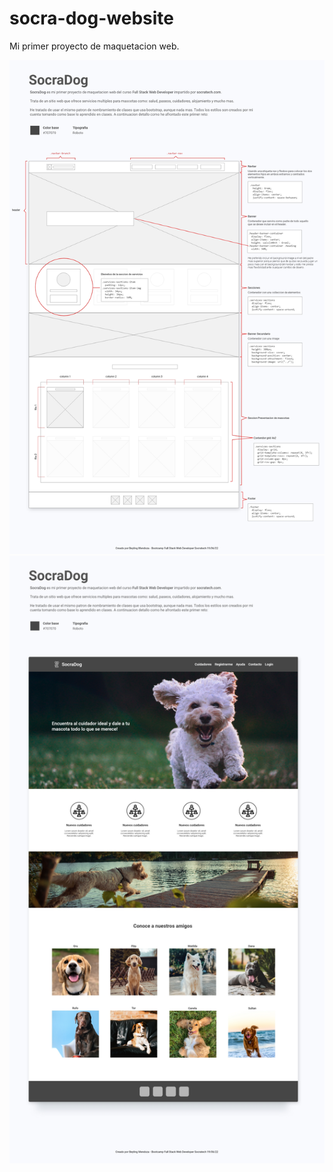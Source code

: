 # socra-dog-website

Mi primer proyecto de maquetacion web.

![Preview](./socra-dog-website-how-to.jpg)
![Preview](./socra-dog-website-preview.jpg)
